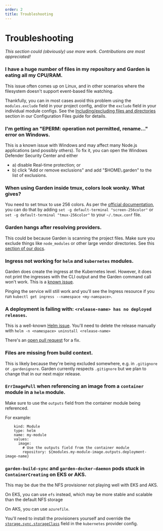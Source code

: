 ```yaml
---
order: 2
title: Troubleshooting
---
```


# Troubleshooting

_This section could (obviously) use more work. Contributions are most appreciated!_

### I have a huge number of files in my repository and Garden is eating all my CPU/RAM.

This issue often comes up on Linux, and in other scenarios where the filesystem doesn't support event-based file watching.

Thankfully, you can in most cases avoid this problem using the `modules.exclude` field in your project config, and/or the `exclude` field in your individual module configs. See the [Including/excluding files and directories](../using-garden/configuration-overview.md#includingexcluding-files-and-directories) section in our Configuration Files guide for details.

### I'm getting an "EPERM: operation not permitted, rename..." error on Windows.

This is a known issue with Windows and may affect many Node.js applications (and possibly others).
To fix it, you can open the Windows Defender Security Center and either

- a) disable Real-time protection; or
- b) click "Add or remove exclusions" and add "$HOME\\.garden" to the list of exclusions.

### When using Garden inside tmux, colors look wonky. What gives?

You need to set tmux to use 256 colors. As per the [official documentation](https://github.com/tmux/tmux/wiki/FAQ#how-do-i-use-a-256-colour-terminal), you can do that by adding `set -g default-terminal "screen-256color"`
or `set -g default-terminal "tmux-256color"` to your `~/.tmux.conf` file.

### Garden hangs after resolving providers.

This could be because Garden is scanning the project files. Make sure you exclude things like `node_modules` or other large vendor directories. See this [section of our docs](https://docs.garden.io/using-garden/configuration-overview#including-excluding-files-and-directories).

### Ingress not working for `helm` and `kubernetes` modules.

Garden does create the ingress at the Kubernetes level. However, it does not print the ingresses with the CLI output and the Garden command call won't work. This is a [known issue](https://github.com/garden-io/garden/issues/718).

Pinging the service will still work and you'll see the Ingress resource if you run `kubectl get ingress --namespace <my-namspace>`.

### A deployment is failing with: `<release-name> has no deployed releases`.

This is a well-known [Helm issue](https://github.com/helm/helm/issues/3208). You'll need to delete the release manually with `helm -n <namespace> uninstall <release-name>`

There's an [open pull request](https://github.com/helm/helm/pull/7653) for a fix.

### Files are missing from build context.

This is likely because they're being excluded somewhere, e.g. in `.gitignore` or `.gardenignore`. Garden currently respects `.gitignore` but we plan to change that in our next major release.

### `ErrImagePull` when referencing an image from a `container` module in a `helm` module.

Make sure to use the `outputs` field from the container module being referenced.

For example:

```console
    kind: Module
    type: helm
    name: my-module
    values:
      image:
        # Use the outputs field from the container module
        repository: ${modules.my-module-image.outputs.deployment-image-name}
```

### `garden-build-sync` and `garden-docker-daemon` pods stuck in `ContainerCreating` on EKS or AKS.

This may be due the the NFS provisioner not playing well with EKS and AKS.

On EKS, you can use `efs` instead, which may be more stable and scalable than the default NFS storage

On AKS, you can use `azurefile`.

You'll need to install the provisioners yourself and override the [`storage.sync.storageClass`](https://docs.garden.io/reference/providers/kubernetes#providers-storage-sync) field in the `kubernetes` provider config.
